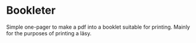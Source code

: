 # Bookleter

Simple one-pager to make a pdf into a booklet suitable for printing. Mainly for the purposes of printing a läsy.
